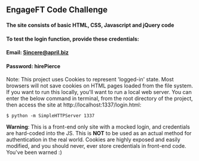## EngageFT Code Challenge

#### The site consists of basic HTML, CSS, Javascript and jQuery code

#### To test the login function, provide these credentials:

#### Email: Sincere@april.biz

#### Password: hirePierce

 Note: This project uses Cookies to represent 'logged-in' state. Most browsers will not save cookies on HTML pages loaded from the file system. If you want to run this locally, you'll want to run a local web server. You can enter the below command in terminal, from the root directory of the project, then access the site at http://localhost:1337/login.html:

```
$ python -m SimpleHTTPServer 1337
```

**Warning**: This is a front-end only site with a mocked login, and credentials are hard-coded into the JS. This is **NOT** to be used as an actual method for authentication in the real world. Cookies are highly exposed and easily modified, and you should never, ever store credentials in front-end code. You've been warned :)
